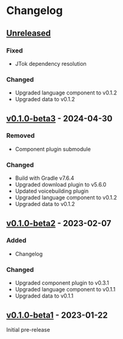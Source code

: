 Changelog
=========

[Unreleased]
------------

### Fixed

- JTok dependency resolution

### Changed

- Upgraded language component to v0.1.2
- Upgraded data to v0.1.2

[v0.1.0-beta3] - 2024-04-30
---------------------------

### Removed

- Component plugin submodule

### Changed

- Build with Gradle v7.6.4
- Upgraded download plugin to v5.6.0
- Updated voicebuilding plugin
- Upgraded language component to v0.1.2
- Upgraded data to v0.1.2

[v0.1.0-beta2] - 2023-02-07
---------------------------

### Added

- Changelog

### Changed

- Upgraded component plugin to v0.3.1
- Upgraded language component to v0.1.1
- Upgraded data to v0.1.1

[v0.1.0-beta1] - 2023-01-22
---------------------------

Initial pre-release

[Unreleased]: https://github.com/marytts/voice-serbski-institut-dsb-juro
[v0.1.0-beta3]: https://github.com/marytts/voice-serbski-institut-dsb-juro/releases/tag/v0.1.0-beta2
[v0.1.0-beta2]: https://github.com/marytts/voice-serbski-institut-dsb-juro/releases/tag/v0.1.0-beta2
[v0.1.0-beta1]: https://github.com/marytts/voice-serbski-institut-dsb-juro/releases/tag/v0.1.0-beta1
